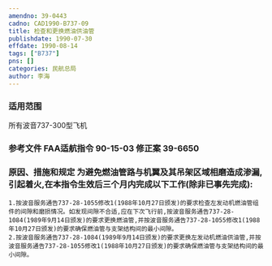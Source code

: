 ```yaml
---
amendno: 39-0443  
cadno: CAD1990-B737-09  
title: 检查和更换燃油供油管  
publishdate: 1990-07-30  
effdate: 1990-08-14  
tags: ["B737"]  
pns: []  
categories: 民航总局  
author: 李海  
---
```

  
### 适用范围  
所有波音737-300型飞机  
  
<!--more-->  
### 参考文件    FAA适航指令 90-15-03 修正案 39-6650  
  
### 原因、措施和规定 为避免燃油管路与机翼及其吊架区域相磨造成渗漏,引起着火,在本指令生效后三个月内完成以下工作(除非已事先完成):  
    1.按波音服务通告737-28-1055修改1(1988年10月27日颁发)的要求检查左发动机燃油管组件的间隙和磨损情况。如发现间隙不合适,应在下次飞行前,按波音服务通告737-28-1084(1989年9月14日颁发)的要求更换燃油管,并按波音服务通告737-28-1055修改1(1988年10月27日颁发)的要求确保燃油管与支架结构间的最小间隙。  
    2.按波音服务通告737-28-1084(1989年9月14日颁发)的要求更换左发动机燃油供油管,并按波音服务通告737-28-1055修改1(1988年10月27日颁发)的要求确保燃油管与支架结构间的最小间隙。  
  
